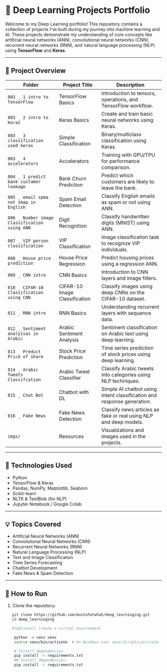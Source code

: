 # 🧠 Deep Learning Projects Portfolio

Welcome to my Deep Learning portfolio! This repository contains a collection of projects I've built during my journey into machine learning and AI. These projects demonstrate my understanding of core concepts like artificial neural networks (ANN), convolutional neural networks (CNN), recurrent neural networks (RNN), and natural language processing (NLP) using **TensorFlow** and **Keras**.

---

## 📁 Project Overview

| Folder | Project Title | Description |
|--------|----------------|-------------|
| `003 _ 1 intro to TensorFlow` | TensorFlow Basics | Introduction to tensors, operations, and TensorFlow workflow. |
| `003 _ 2 intro to Keras` | Keras Basics | Create and train basic neural networks using Keras. |
| `003 _ 3 classification used keras` | Simple Classification | Binary/multiclass classification using Keras. |
| `003 _ 4 accelerators` | Accelerators | Training with GPU/TPU for performance comparison. |
| `004 _ 1 predict bank custamer  leakage` | Bank Churn Prediction | Predict which customers are likely to leave the bank. |
| `005 _ email spma not smap in English` | Spam Email Detection | Classify English emails as spam or not using ANN. |
| `006 _ Number image Classification using ANN` | Digit Recognition | Classify handwritten digits (MNIST) using ANN. |
| `007 _ VIP person classification` | VIP Classification | Image classification task to recognize VIP individuals. |
| `008 _ House price prediction` | House Price Regression | Predict housing prices using a regression ANN. |
| `009 _ CNN intro` | CNN Basics | Introduction to CNN layers and image filters. |
| `010 _ CIFAR-10 Classification using CNN` | CIFAR-10 Image Classification | Classify images using deep CNNs on the CIFAR-10 dataset. |
| `011 _ RNN intro` | RNN Basics | Understanding recurrent layers with sequence data. |
| `012 _ Sentiment analyisas in Arabic` | Arabic Sentiment Analysis | Sentiment classification on Arabic text using deep learning. |
| `013 _ Preduct Price of share` | Stock Price Prediction | Time series prediction of stock prices using deep learning. |
| `014 _ Arabic Tweets Classifcation` | Arabic Tweet Classifier | Classify Arabic tweets into categories using NLP techniques. |
| `015 _ Chat Bot` | Chatbot with DL | Simple AI chatbot using intent classification and response generation. |
| `016 _ Fake News` | Fake News Detection | Classify news articles as fake or real using NLP and deep models. |
| `imgs/` | Resources | Visualizations and images used in the projects. |

---

## 🔧 Technologies Used

- Python
- TensorFlow & Keras
- Pandas, NumPy, Matplotlib, Seaborn
- Scikit-learn
- NLTK & TextBlob (for NLP)
- Jupyter Notebook / Google Colab

---

## 💡 Topics Covered

- Artificial Neural Networks (ANN)
- Convolutional Neural Networks (CNN)
- Recurrent Neural Networks (RNN)
- Natural Language Processing (NLP)
- Text and Image Classification
- Time Series Forecasting
- Chatbot Development
- Fake News & Spam Detection

---

## 🚀 How to Run

1. Clone the repository:
```bash
   git clone https://github.com/mustafataha5/deep_learninging.git
   cd deep_learninging

   #(Optional) Create a virtual environment

    python -m venv venv
    source venv/bin/activate  # On Windows use: venv\Scripts\activate

    # Install dependencies
    pip install -r requirements.txt
    ## Install dependencies:
    pip install -r requirements.txt
```
